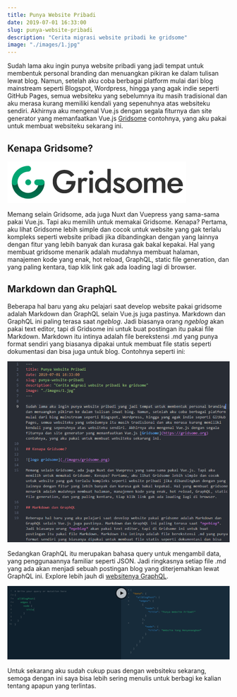 ```yaml
---
title: Punya Website Pribadi
date: 2019-07-01 16:33:00
slug: punya-website-pribadi
description: "Cerita migrasi website pribadi ke gridsome"
image: "./images/1.jpg"
---
```


Sudah lama aku ingin punya website pribadi yang jadi tempat untuk membentuk personal branding dan menuangkan pikiran ke dalam tulisan lewat blog. Namun, setelah aku coba berbagai platform mulai dari blog mainstream seperti Blogspot, Wordpress, hingga yang agak indie seperti GitHub Pages, semua websiteku yang sebelumnya itu masih tradisional dan aku merasa kurang memiliki kendali yang sepenuhnya atas websiteku sendiri. Akhirnya aku mengenal Vue.js dengan segala fiturnya dan site generator yang memanfaatkan Vue.js [Gridsome](https://gridsome.org) contohnya, yang aku pakai untuk membuat websiteku sekarang ini.

## Kenapa Gridsome?

![logo gridsome](./images/gridsome.png)

Memang selain Gridsome, ada juga Nuxt dan Vuepress yang sama-sama pakai Vue.js. Tapi aku memilih untuk memakai Gridsome. Kenapa? Pertama, aku lihat Gridsome lebih simple dan cocok untuk website yang gak terlalu kompleks seperti website pribadi jika dibandingkan dengan yang lainnya dengan fitur yang lebih banyak dan kurasa gak bakal kepakai. Hal yang membuat gridsome menarik adalah mudahnya membuat halaman, manajemen kode yang enak, hot reload, GraphQL, static file generation, dan yang paling kentara, tiap klik link gak ada loading lagi di browser.

## Markdown dan GraphQL

Beberapa hal baru yang aku pelajari saat develop website pakai gridsome adalah Markdown dan GraphQL selain Vue.js juga pastinya. Markdown dan GraphQL ini paling terasa saat *ngeblog*. Jadi biasanya orang *ngeblog* akan pakai text editor, tapi di Gridsome ini untuk buat postingan itu pakai file Markdown. Markdown itu intinya adalah file berekstensi .md yang punya format sendiri yang biasanya dipakai untuk membuat file statis seperti dokumentasi dan bisa juga untuk blog. Contohnya seperti ini:

![markdown dari postingan ini](./images/markdown.png)

Sedangkan GraphQL itu merupakan bahasa query untuk mengambil data, yang penggunaannya familiar seperti JSON. Jadi ringkasnya setiap file .md yang ada akan menjadi sebuah postingan blog yang diterjemahkan lewat GraphQL ini. Explore lebih jauh di [websitenya GraphQL](https://graphql.org).

![contoh query graphql](./images/graphql.png)

Untuk sekarang aku sudah cukup puas dengan websiteku sekarang, semoga dengan ini saya bisa lebih sering menulis untuk berbagi ke kalian tentang apapun yang terlintas.